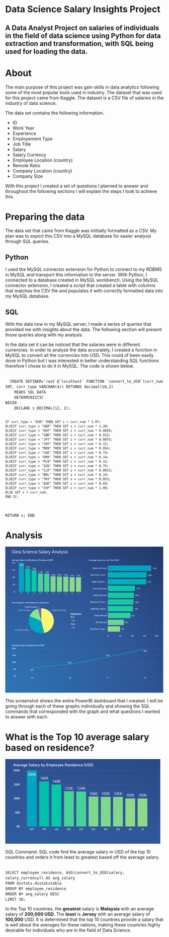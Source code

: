 # Data Science Salary Insights Project

## A Data Analyst Project on salaries of individuals in the field of data science using Python for data extraction and transformation, with SQL being used for loading the data. 

# About
The main purpose of this project was gain skills in data analytics following some of the most popular tools used in industry. The dataset that was used for this project came from Kaggle. The dataset is a CSV file of salaries in the industry of data science. 

The data set contains the following information. 
- ID
- Work Year
- Experience
- Employement Type
- Job Title
- Salary
- Salary Currency
- Employee Location (country)
- Remote Ratio
- Company Location (country)
- Company Size

With this project I created a set of questions I planned to answer and throughout the following sections I will explain the steps I took to achieve this. 

# Preparing the data
The data set that came from Kaggle was intitially formatted as a CSV. My plan was to export this CSV into a MySQL database for easier analysis through SQL queries. 

## Python
I used the MySQL connector extension for Python to connect to my RDBMS in MySQL and transport this information to the server. With Python, I connected to a database created in MySQL workbench. Using the MySQL connector extension, I created a script that created a table with columns that matches the CSV file and populates it with correctly formatted data into my MySQL database. 

## SQL
With the data now in my MySQL server, I made a series of queries that provided me with insights about the data. The following section will present those queries along with my analysis. 

In the data set it can be noticed that the salaries were in different currencies. In order to analyze the data accurately, I created a function in MySQL to convert all the currencies into USD. This could of been easily done in Python but I was interested in better understanding SQL functions therefore I chose to do it in MySQL. The code is shown below. 

<code>
  CREATE DEFINER=`root`@`localhost` FUNCTION `convert_to_USD`(curr_num INT, curr_type VARCHAR(4)) RETURNS decimal(10,2)
    READS SQL DATA
    DETERMINISTIC
BEGIN
	DECLARE s DECIMAL(12, 2);
    
    IF curr_type = "EUR" THEN SET s = curr_num * 1.07;
    ELSEIF curr_type = "GBP" THEN SET s = curr_num * 1.20;
    ELSEIF curr_type = "HUF" THEN SET s = curr_num * 0.0028;
    ELSEIF curr_type = "INR" THEN SET s = curr_num * 0.012;
    ELSEIF curr_type = "JPY" THEN SET s = curr_num * 0.0075;
    ELSEIF curr_type = "CNY" THEN SET s = curr_num * 0.15;
    ELSEIF curr_type = "MXN" THEN SET s = curr_num * 0.054;
    ELSEIF curr_type = "CAD" THEN SET s = curr_num * 0.74;
    ELSEIF curr_type = "DKK" THEN SET s = curr_num * 0.14;
    ELSEIF curr_type = "PLN" THEN SET s = curr_num * 0.22;
    ELSEIF curr_type = "SGD" THEN SET s = curr_num * 0.75;
    ELSEIF curr_type = "CLP" THEN SET s = curr_num * 0.0013;
    ELSEIF curr_type = "BRL" THEN SET s = curr_num * 0.19;
    ELSEIF curr_type = "TRY" THEN SET s = curr_num * 0.053;
    ELSEIF curr_type = "AUD" THEN SET s = curr_num * 0.69;
    ELSEIF curr_type = "CHF" THEN SET s = curr_num * 1.08;
    ELSE SET s = curr_num;
    END IF;
RETURN s;
END
</code>

# Analysis 
![Overall dashboard created in PowerBI](/images/overall_insights.png "Data Salary Insights Dashboard")

This screenshot shows the entire PowerBI dashboard that I created. I will be going through each of these graphs individually and showing the SQL commands that corresponded with the graph and what questions I wanted to answer with each.

# What is the Top 10 average salary based on residence? 

![Avg salary by employee residence](/images/salary_by_residence.png "Bar graph of salaries based off residence")

SQL Command: SQL code find the average salary in USD of the top 10 countries and orders it from least to greatest based off the average salary. 

<code>
SELECT employee_residence, AVG(convert_to_USD(salary, salary_currency)) AS avg_salary
FROM dsstats.dsstatstable
GROUP BY employee_residence
ORDER BY avg_salary DESC
LIMIT 10;
</code>

In the Top 10 countries, the **greatest** salary is **Malaysia** with an average salary of **200,000 USD**. The **least** is **Jersey** with an average salary of **100,000** USD. It is determined that the top 10 countries provide a salary that is well about the averages for these nations, making these countries highly desirable for individuals who are in the field of Data Science. 





















